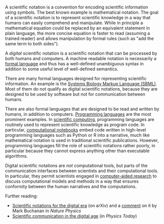 A scientific notation is a convention for encoding scientific information using symbols. The best known example is mathematical notation. The goal of a scientific notation is to represent scientific knowledge in a way that humans can easily comprehend and manipulate. While in principle a mathematical equation could be replaced by an equivalent statement in plain language, the more concise equation is faster to read (assuming a trained reader) and allows manipulation by formal rules (such as "add the same term to both sides").

A *digital* scientific notation is a scientific notation that can be processed by both humans and computers. A machine readable notation is necessarily a [formal language](https://en.wikipedia.org/wiki/Formal_language) and thus has a well-defined unambiguous syntax in addition to some useful level of well-defined semantics.

There are many formal languages designed for representing scientific information. An example is the [Systems Biology Markup Language (SBML)](https://en.wikipedia.org/wiki/SBML). Most of them do not qualify as digital scientific notations, because they are designed to be used by software but not for communication between humans.

There are also formal languages that are designed to be read and written by humans, in addition to computers. [Programming languages](Programming%20language.md) are the most prominent examples. In [scientific computing](Scientific%20computing.md), programming languages are routinely used to represent scientific knowledge as program code. In particular, [computational notebooks](Computational%20notebook.md) embed code written in high-level programming languages such as Python or R into a narrative, much like mathematical notation is used in traditional scientific publications. However, programming languages fill the role of scientific notations rather poorly, in particular because they cannot express anything other than executable algorithms.

Digital scientific notations are *not* computational tools, but parts of the communication interfaces between scientists and their computational tools. In particular, they permit scientists engaged in [computer-aided research](Computer-aided%20research.md) to discuss computational models and methods in a way that ensures conformity between the human narratives and the computations.

Further reading:
 - [Scientific notations for the digital era](Scientific%20notations%20for%20the%20digital%20era.md) (on arXiv) and a [comment](http://www.nature.com/doifinder/10.1038/nphys3815) on it by Mark Buchanan in *Nature Physics*
 - [Scientific communication in the digital age](http://dx.doi.org/10.1063/PT.3.3181) (in *Physics Today*)
